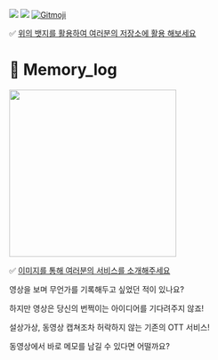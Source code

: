 ![](https://img.shields.io/badge/project-vimo-blue)
![](https://img.shields.io/badge/vimo-webservice-lightgrey)
<a href="https://gitmoji.carloscuesta.me">
  <img src="https://img.shields.io/badge/gitmoji-%20😜%20😍-FFDD67.svg?style=for-the-badge" alt="Gitmoji">
</a> 


✅ [위의 뱃지를 활용하여 여러분의 저장소에 활용 해보세요](https://github.com/badges/shields)

# 📸 Memory_log
<img src=https://user-images.githubusercontent.com/48914716/89749904-b0283a80-db04-11ea-9a9f-827a9cecea8c.png width=300 height=300 />

✅ [이미지를 통해 여러분의 서비스를 소개해주세요](https://worthpreading.tistory.com/83)

영상을 보며 무언가를 기록해두고 싶었던 적이 있나요?

하지만 영상은 당신의 번쩍이는 아이디어를 기다려주지 않죠!

설상가상, 동영상 캡쳐조차 허락하지 않는 기존의 OTT 서비스!

동영상에서 바로 메모를 남길 수 있다면 어떨까요?

